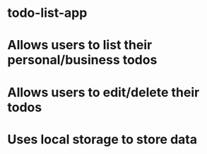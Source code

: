 # todo-list-app
# Allows users to list their personal/business todos
# Allows users to edit/delete their todos
# Uses local storage to store data
